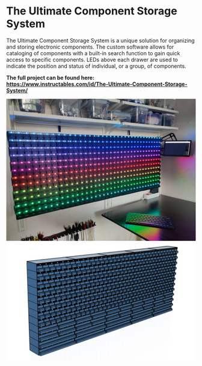 # The Ultimate Component Storage System
The Ultimate Component Storage System is a unique solution for organizing and storing electronic components. The custom software allows for cataloging of components with a built-in search function to gain quick access to specific components. LEDs above each drawer are used to indicate the position and status of individual, or a group, of components.

**The full project can be found here: https://www.instructables.com/id/The-Ultimate-Component-Storage-System/**

![Finished_Photo](https://github.com/APTechnologies/The-Ultimate-Component-Storage-System/blob/master/Finished_Photo.jpg)
![Finished_Model](https://github.com/APTechnologies/The-Ultimate-Component-Storage-System/blob/master/Finished_Model.JPG)
